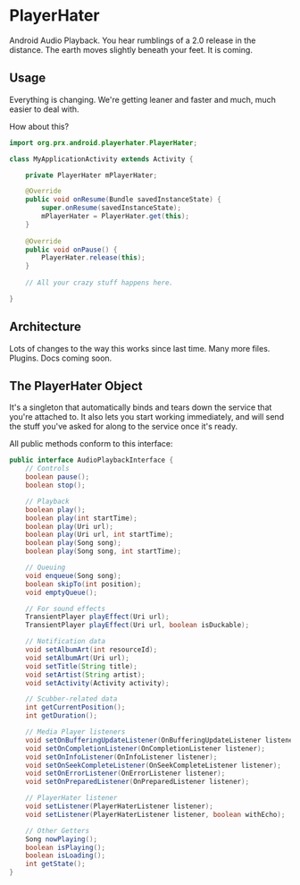 PlayerHater
===========

Android Audio Playback. You hear rumblings of a 2.0 release in the distance.
The earth moves slightly beneath your feet. It is coming.

Usage
-----

Everything is changing. We're getting leaner and faster and much, much easier to deal with.

How about this?

```java
import org.prx.android.playerhater.PlayerHater;

class MyApplicationActivity extends Activity {

	private PlayerHater mPlayerHater;

	@Override
	public void onResume(Bundle savedInstanceState) {
		super.onResume(savedInstanceState);
		mPlayerHater = PlayerHater.get(this);
	}
	
	@Override
	public void onPause() {
		PlayerHater.release(this);
	}
	
	// All your crazy stuff happens here.

}
```

Architecture
------------

Lots of changes to the way this works since last time. Many more files. Plugins. Docs coming soon.

The PlayerHater Object
----------------------

It's a singleton that automatically binds and tears down the service that you're attached to.
It also lets you start working immediately, and will send the stuff you've asked for along to the
service once it's ready.

All public methods conform to this interface:

```java
public interface AudioPlaybackInterface {
	// Controls
	boolean pause();
	boolean stop();

	// Playback
	boolean play();
	boolean play(int startTime);
	boolean play(Uri url);
	boolean play(Uri url, int startTime);
	boolean play(Song song);
	boolean play(Song song, int startTime);

	// Queuing
	void enqueue(Song song);
	boolean skipTo(int position);
	void emptyQueue();

	// For sound effects
	TransientPlayer playEffect(Uri url);
	TransientPlayer playEffect(Uri url, boolean isDuckable);

	// Notification data
	void setAlbumArt(int resourceId);
	void setAlbumArt(Uri url);
	void setTitle(String title);
	void setArtist(String artist);
	void setActivity(Activity activity);

	// Scubber-related data
	int getCurrentPosition();
	int getDuration();

	// Media Player listeners
	void setOnBufferingUpdateListener(OnBufferingUpdateListener listener);
	void setOnCompletionListener(OnCompletionListener listener);
	void setOnInfoListener(OnInfoListener listener);
	void setOnSeekCompleteListener(OnSeekCompleteListener listener);
	void setOnErrorListener(OnErrorListener listener);
	void setOnPreparedListener(OnPreparedListener listener);

	// PlayerHater listener
	void setListener(PlayerHaterListener listener);
	void setListener(PlayerHaterListener listener, boolean withEcho);

	// Other Getters
	Song nowPlaying();
	boolean isPlaying();
	boolean isLoading();
	int getState();
}
```

